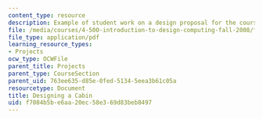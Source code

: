 ```yaml
---
content_type: resource
description: Example of student work on a design proposal for the course project.
file: /media/courses/4-500-introduction-to-design-computing-fall-2008/f7084b5be6aa20ec58e369d83beb8497_assn1_6.pdf
file_type: application/pdf
learning_resource_types:
- Projects
ocw_type: OCWFile
parent_title: Projects
parent_type: CourseSection
parent_uid: 763ee635-d85e-0fed-5134-5eea3b61c05a
resourcetype: Document
title: Designing a Cabin
uid: f7084b5b-e6aa-20ec-58e3-69d83beb8497
---
```

